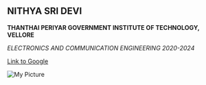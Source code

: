 ## NITHYA SRI DEVI

**THANTHAI PERIYAR GOVERNMENT INSTITUTE OF TECHNOLOGY, VELLORE**

*ELECTRONICS AND COMMUNICATION ENGINEERING 2020-2024*

[Link to Google](https://www.google.co.in/)

![My Picture](https://th.bing.com/th/id/OIP.lpL40VJTphR3MOem2e7MkQHaEK?rs=1&pid=ImgDetMain)
